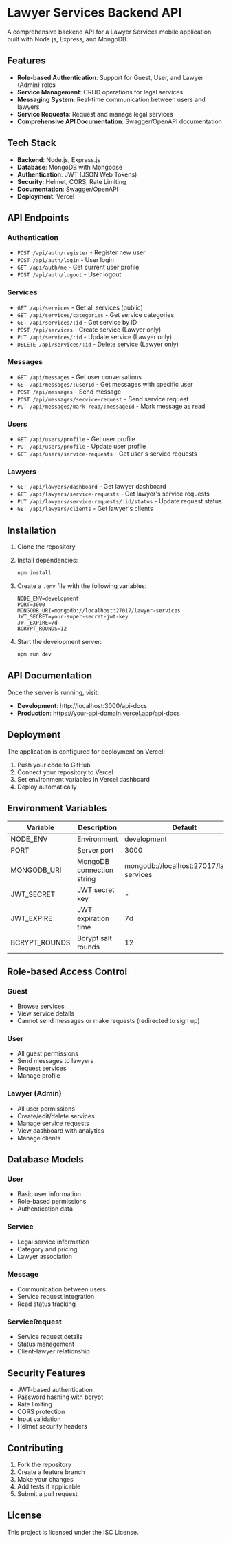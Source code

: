 # Lawyer Services Backend API

A comprehensive backend API for a Lawyer Services mobile application built with Node.js, Express, and MongoDB.

## Features

- **Role-based Authentication**: Support for Guest, User, and Lawyer (Admin) roles
- **Service Management**: CRUD operations for legal services
- **Messaging System**: Real-time communication between users and lawyers
- **Service Requests**: Request and manage legal services
- **Comprehensive API Documentation**: Swagger/OpenAPI documentation

## Tech Stack

- **Backend**: Node.js, Express.js
- **Database**: MongoDB with Mongoose
- **Authentication**: JWT (JSON Web Tokens)
- **Security**: Helmet, CORS, Rate Limiting
- **Documentation**: Swagger/OpenAPI
- **Deployment**: Vercel

## API Endpoints

### Authentication
- `POST /api/auth/register` - Register new user
- `POST /api/auth/login` - User login
- `GET /api/auth/me` - Get current user profile
- `POST /api/auth/logout` - User logout

### Services
- `GET /api/services` - Get all services (public)
- `GET /api/services/categories` - Get service categories
- `GET /api/services/:id` - Get service by ID
- `POST /api/services` - Create service (Lawyer only)
- `PUT /api/services/:id` - Update service (Lawyer only)
- `DELETE /api/services/:id` - Delete service (Lawyer only)

### Messages
- `GET /api/messages` - Get user conversations
- `GET /api/messages/:userId` - Get messages with specific user
- `POST /api/messages` - Send message
- `POST /api/messages/service-request` - Send service request
- `PUT /api/messages/mark-read/:messageId` - Mark message as read

### Users
- `GET /api/users/profile` - Get user profile
- `PUT /api/users/profile` - Update user profile
- `GET /api/users/service-requests` - Get user's service requests

### Lawyers
- `GET /api/lawyers/dashboard` - Get lawyer dashboard
- `GET /api/lawyers/service-requests` - Get lawyer's service requests
- `PUT /api/lawyers/service-requests/:id/status` - Update request status
- `GET /api/lawyers/clients` - Get lawyer's clients

## Installation

1. Clone the repository
2. Install dependencies:
   ```bash
   npm install
   ```

3. Create a `.env` file with the following variables:
   ```
   NODE_ENV=development
   PORT=3000
   MONGODB_URI=mongodb://localhost:27017/lawyer-services
   JWT_SECRET=your-super-secret-jwt-key
   JWT_EXPIRE=7d
   BCRYPT_ROUNDS=12
   ```

4. Start the development server:
   ```bash
   npm run dev
   ```

## API Documentation

Once the server is running, visit:
- **Development**: http://localhost:3000/api-docs
- **Production**: https://your-api-domain.vercel.app/api-docs

## Deployment

The application is configured for deployment on Vercel:

1. Push your code to GitHub
2. Connect your repository to Vercel
3. Set environment variables in Vercel dashboard
4. Deploy automatically

## Environment Variables

| Variable | Description | Default |
|----------|-------------|---------|
| NODE_ENV | Environment | development |
| PORT | Server port | 3000 |
| MONGODB_URI | MongoDB connection string | mongodb://localhost:27017/lawyer-services |
| JWT_SECRET | JWT secret key | - |
| JWT_EXPIRE | JWT expiration time | 7d |
| BCRYPT_ROUNDS | Bcrypt salt rounds | 12 |

## Role-based Access Control

### Guest
- Browse services
- View service details
- Cannot send messages or make requests (redirected to sign up)

### User
- All guest permissions
- Send messages to lawyers
- Request services
- Manage profile

### Lawyer (Admin)
- All user permissions
- Create/edit/delete services
- Manage service requests
- View dashboard with analytics
- Manage clients

## Database Models

### User
- Basic user information
- Role-based permissions
- Authentication data

### Service
- Legal service information
- Category and pricing
- Lawyer association

### Message
- Communication between users
- Service request integration
- Read status tracking

### ServiceRequest
- Service request details
- Status management
- Client-lawyer relationship

## Security Features

- JWT-based authentication
- Password hashing with bcrypt
- Rate limiting
- CORS protection
- Input validation
- Helmet security headers

## Contributing

1. Fork the repository
2. Create a feature branch
3. Make your changes
4. Add tests if applicable
5. Submit a pull request

## License

This project is licensed under the ISC License.

